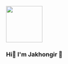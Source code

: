  <img src="https://badblueprints.tumblr.com/post/114266084727" width='100px'> 
<h3>Hi👋 I'm Jakhongir 😬</h3>
